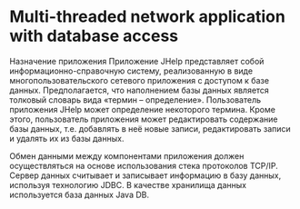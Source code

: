 # Multi-threaded network application with database access
Назначение приложения
Приложение JHelp представляет собой информационно-справочную систему, реализованную в виде многопользовательского сетевого приложения с доступом к базе данных. Предполагается, что наполнением базы данных является толковый словарь вида «термин – определение». Пользователь приложения JHelp может определение некоторого термина. Кроме этого, пользователь приложения может редактировать содержание базы данных, т.е. добавлять в неё новые записи, редактировать записи и удалять их из базы данных.

Обмен данными между компонентами приложения должен осуществляться на основе использования стека протоколов TCP/IP. Сервер данных считывает и записывает информацию в базу данных, используя технологию JDBC. В качестве хранилища данных используется база данных Java DB.
